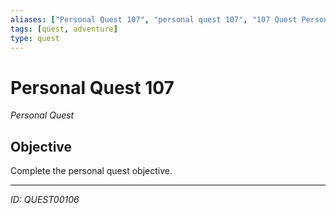 ```yaml
---
aliases: ["Personal Quest 107", "personal quest 107", "107 Quest Personal"]
tags: [quest, adventure]
type: quest
---
```


# Personal Quest 107

*Personal Quest*

## Objective
Complete the personal quest objective.

---
*ID: QUEST00106*